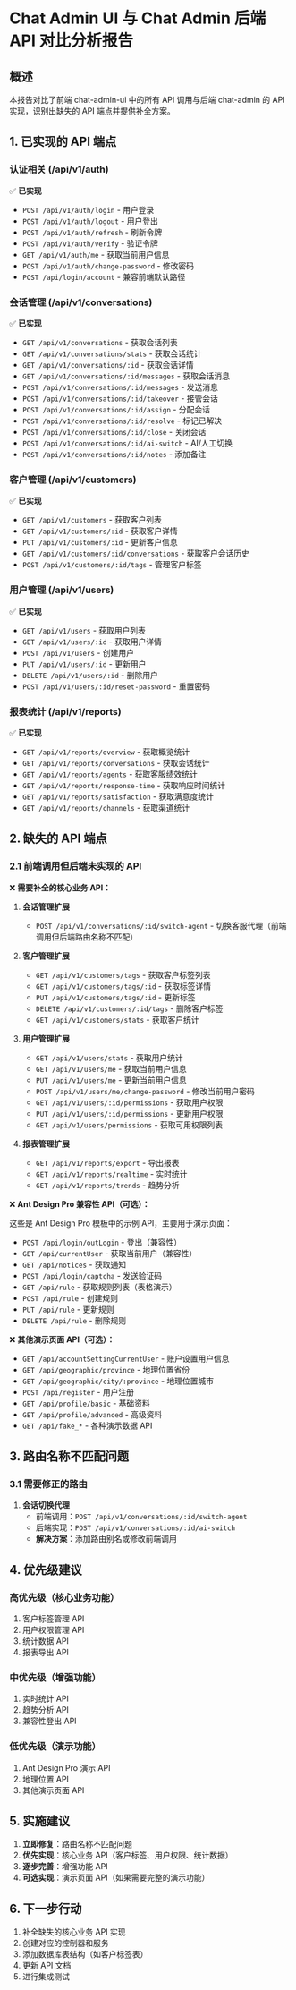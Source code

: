 # Chat Admin UI 与 Chat Admin 后端 API 对比分析报告

## 概述

本报告对比了前端 chat-admin-ui 中的所有 API 调用与后端 chat-admin 的 API 实现，识别出缺失的 API 端点并提供补全方案。

## 1. 已实现的 API 端点

### 认证相关 (/api/v1/auth)
✅ **已实现**
- `POST /api/v1/auth/login` - 用户登录
- `POST /api/v1/auth/logout` - 用户登出
- `POST /api/v1/auth/refresh` - 刷新令牌
- `POST /api/v1/auth/verify` - 验证令牌
- `GET /api/v1/auth/me` - 获取当前用户信息
- `POST /api/v1/auth/change-password` - 修改密码
- `POST /api/login/account` - 兼容前端默认路径

### 会话管理 (/api/v1/conversations)
✅ **已实现**
- `GET /api/v1/conversations` - 获取会话列表
- `GET /api/v1/conversations/stats` - 获取会话统计
- `GET /api/v1/conversations/:id` - 获取会话详情
- `GET /api/v1/conversations/:id/messages` - 获取会话消息
- `POST /api/v1/conversations/:id/messages` - 发送消息
- `POST /api/v1/conversations/:id/takeover` - 接管会话
- `POST /api/v1/conversations/:id/assign` - 分配会话
- `POST /api/v1/conversations/:id/resolve` - 标记已解决
- `POST /api/v1/conversations/:id/close` - 关闭会话
- `POST /api/v1/conversations/:id/ai-switch` - AI/人工切换
- `POST /api/v1/conversations/:id/notes` - 添加备注

### 客户管理 (/api/v1/customers)
✅ **已实现**
- `GET /api/v1/customers` - 获取客户列表
- `GET /api/v1/customers/:id` - 获取客户详情
- `PUT /api/v1/customers/:id` - 更新客户信息
- `GET /api/v1/customers/:id/conversations` - 获取客户会话历史
- `POST /api/v1/customers/:id/tags` - 管理客户标签

### 用户管理 (/api/v1/users)
✅ **已实现**
- `GET /api/v1/users` - 获取用户列表
- `GET /api/v1/users/:id` - 获取用户详情
- `POST /api/v1/users` - 创建用户
- `PUT /api/v1/users/:id` - 更新用户
- `DELETE /api/v1/users/:id` - 删除用户
- `POST /api/v1/users/:id/reset-password` - 重置密码

### 报表统计 (/api/v1/reports)
✅ **已实现**
- `GET /api/v1/reports/overview` - 获取概览统计
- `GET /api/v1/reports/conversations` - 获取会话统计
- `GET /api/v1/reports/agents` - 获取客服绩效统计
- `GET /api/v1/reports/response-time` - 获取响应时间统计
- `GET /api/v1/reports/satisfaction` - 获取满意度统计
- `GET /api/v1/reports/channels` - 获取渠道统计

## 2. 缺失的 API 端点

### 2.1 前端调用但后端未实现的 API

❌ **需要补全的核心业务 API：**

1. **会话管理扩展**
   - `POST /api/v1/conversations/:id/switch-agent` - 切换客服代理（前端调用但后端路由名称不匹配）

2. **客户管理扩展**
   - `GET /api/v1/customers/tags` - 获取客户标签列表
   - `GET /api/v1/customers/tags/:id` - 获取标签详情
   - `PUT /api/v1/customers/tags/:id` - 更新标签
   - `DELETE /api/v1/customers/:id/tags` - 删除客户标签
   - `GET /api/v1/customers/stats` - 获取客户统计

3. **用户管理扩展**
   - `GET /api/v1/users/stats` - 获取用户统计
   - `GET /api/v1/users/me` - 获取当前用户信息
   - `PUT /api/v1/users/me` - 更新当前用户信息
   - `POST /api/v1/users/me/change-password` - 修改当前用户密码
   - `GET /api/v1/users/:id/permissions` - 获取用户权限
   - `PUT /api/v1/users/:id/permissions` - 更新用户权限
   - `GET /api/v1/users/permissions` - 获取可用权限列表

4. **报表管理扩展**
   - `GET /api/v1/reports/export` - 导出报表
   - `GET /api/v1/reports/realtime` - 实时统计
   - `GET /api/v1/reports/trends` - 趋势分析

❌ **Ant Design Pro 兼容性 API（可选）：**

这些是 Ant Design Pro 模板中的示例 API，主要用于演示页面：

- `POST /api/login/outLogin` - 登出（兼容性）
- `GET /api/currentUser` - 获取当前用户（兼容性）
- `GET /api/notices` - 获取通知
- `POST /api/login/captcha` - 发送验证码
- `GET /api/rule` - 获取规则列表（表格演示）
- `POST /api/rule` - 创建规则
- `PUT /api/rule` - 更新规则
- `DELETE /api/rule` - 删除规则

❌ **其他演示页面 API（可选）：**

- `GET /api/accountSettingCurrentUser` - 账户设置用户信息
- `GET /api/geographic/province` - 地理位置省份
- `GET /api/geographic/city/:province` - 地理位置城市
- `POST /api/register` - 用户注册
- `GET /api/profile/basic` - 基础资料
- `GET /api/profile/advanced` - 高级资料
- `GET /api/fake_*` - 各种演示数据 API

## 3. 路由名称不匹配问题

### 3.1 需要修正的路由

1. **会话切换代理**
   - 前端调用：`POST /api/v1/conversations/:id/switch-agent`
   - 后端实现：`POST /api/v1/conversations/:id/ai-switch`
   - **解决方案**：添加路由别名或修改前端调用

## 4. 优先级建议

### 高优先级（核心业务功能）
1. 客户标签管理 API
2. 用户权限管理 API
3. 统计数据 API
4. 报表导出 API

### 中优先级（增强功能）
1. 实时统计 API
2. 趋势分析 API
3. 兼容性登出 API

### 低优先级（演示功能）
1. Ant Design Pro 演示 API
2. 地理位置 API
3. 其他演示页面 API

## 5. 实施建议

1. **立即修复**：路由名称不匹配问题
2. **优先实现**：核心业务 API（客户标签、用户权限、统计数据）
3. **逐步完善**：增强功能 API
4. **可选实现**：演示页面 API（如果需要完整的演示功能）

## 6. 下一步行动

1. 补全缺失的核心业务 API 实现
2. 创建对应的控制器和服务
3. 添加数据库表结构（如客户标签表）
4. 更新 API 文档
5. 进行集成测试